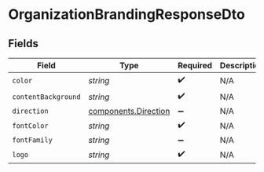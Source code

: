 # OrganizationBrandingResponseDto


## Fields

| Field                                                        | Type                                                         | Required                                                     | Description                                                  |
| ------------------------------------------------------------ | ------------------------------------------------------------ | ------------------------------------------------------------ | ------------------------------------------------------------ |
| `color`                                                      | *string*                                                     | :heavy_check_mark:                                           | N/A                                                          |
| `contentBackground`                                          | *string*                                                     | :heavy_check_mark:                                           | N/A                                                          |
| `direction`                                                  | [components.Direction](../../models/components/direction.md) | :heavy_minus_sign:                                           | N/A                                                          |
| `fontColor`                                                  | *string*                                                     | :heavy_check_mark:                                           | N/A                                                          |
| `fontFamily`                                                 | *string*                                                     | :heavy_minus_sign:                                           | N/A                                                          |
| `logo`                                                       | *string*                                                     | :heavy_check_mark:                                           | N/A                                                          |